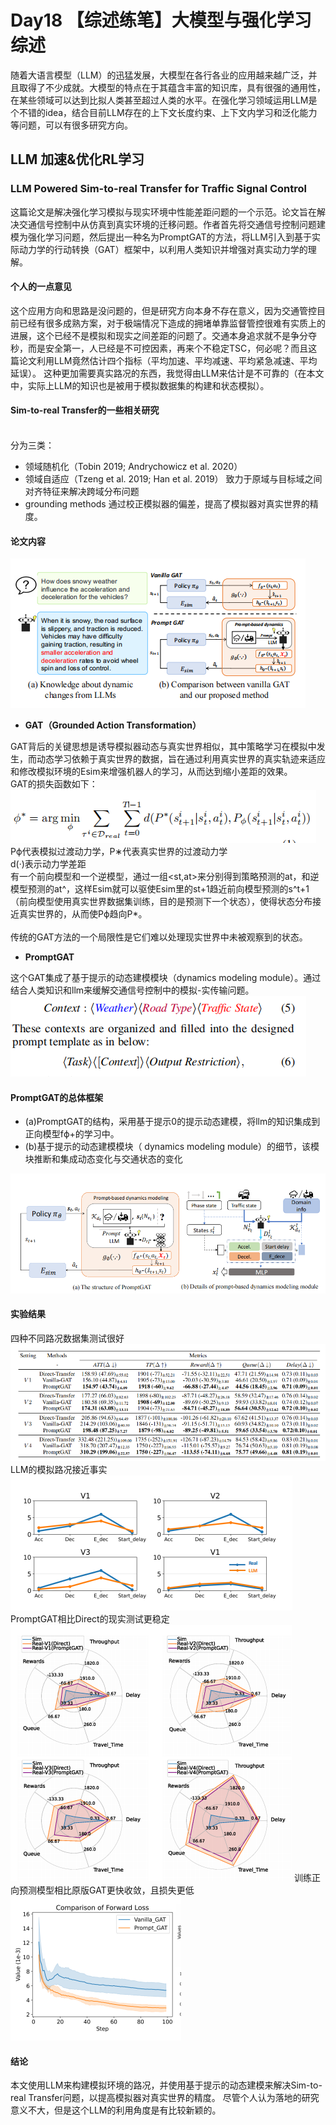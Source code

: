 # Day18 【综述练笔】大模型与强化学习综述
 随着大语言模型（LLM）的迅猛发展，大模型在各行各业的应用越来越广泛，并且取得了不少成就。大模型的特点在于其蕴含丰富的知识库，具有很强的通用性，在某些领域可以达到比拟人类甚至超过人类的水平。在强化学习领域运用LLM是个不错的idea，结合目前LLM存在的上下文长度约束、上下文内学习和泛化能力等问题，可以有很多研究方向。

##  LLM 加速&优化RL学习

### LLM Powered Sim-to-real Transfer for Traffic Signal Control


这篇论文是解决强化学习模拟与现实环境中性能差距问题的一个示范。论文旨在解决交通信号控制中从仿真到真实环境的迁移问题。作者首先将交通信号控制问题建模为强化学习问题，然后提出一种名为PromptGAT的方法，将LLM引入到基于实际动力学的行动转换（GAT）框架中，以利用人类知识并增强对真实动力学的理解。

#### 个人的一点意见
这个应用方向和思路是没问题的，但是研究方向本身不存在意义，因为交通管控目前已经有很多成熟方案，对于极端情况下造成的拥堵单靠监督管控很难有实质上的进展，这个已经不是模拟和现实之间差距的问题了。交通本身追求就不是争分夺秒，而是安全第一，人已经是不可控因素，再来个不稳定TSC，何必呢？而且这篇论文利用LLM竟然估计四个指标（平均加速、平均减速、平均紧急减速、平均延误）。
这种更加需要真实路况的东西，我觉得由LLM来估计是不可靠的（在本文中，实际上LLM的知识也是被用于模拟数据集的构建和状态模拟）。

#### Sim-to-real Transfer的一些相关研究
<br>分为三类：
- 领域随机化（Tobin 2019; Andrychowicz et al. 2020）
- 领域自适应（Tzeng et al. 2019; Han et al. 2019） 致力于原域与目标域之间对齐特征来解决跨域分布问题
- grounding methods  通过校正模拟器的偏差，提高了模拟器对真实世界的精度。

#### 论文内容
![Alt text](image-3.png)<br>
- **GAT（Grounded Action Transformation）**

GAT背后的关键思想是诱导模拟器动态与真实世界相似，其中策略学习在模拟中发生，而动态学习依赖于真实世界的数据，旨在通过利用真实世界的真实轨迹来适应和修改模拟环境的Esim来增强机器人的学习，从而达到缩小差距的效果。
<br>GAT的损失函数如下：<br>
![Alt text](image-4.png)
<br>Pϕ代表模拟过渡动力学，P∗代表真实世界的过渡动力学
<br>d(·)表示动力学差距<br>
有一个前向模型和一个逆模型，通过一组<st,at>来分别得到策略预测的at，和逆模型预测的at^，这样Esim就可以驱使Esim里的st+1趋近前向模型预测的s^t+1（前向模型使用真实世界数据集训练，目的是预测下一个状态），使得状态分布接近真实世界的，从而使Pϕ趋向P*。
<br>
<br>
传统的GAT方法的一个局限性是它们难以处理现实世界中未被观察到的状态。

- **PromptGAT**
  
这个GAT集成了基于提示的动态建模模块（dynamics modeling module）。通过结合人类知识和llm来缓解交通信号控制中的模拟-实传输问题。
![prompt设计](image-6.png)


#### PromptGAT的总体框架
- (a)PromptGAT的结构，采用基于提示0的提示动态建模，将llm的知识集成到正向模型fϕ+的学习中。
- (b)基于提示的动态建模模块（ dynamics modeling module）的细节，该模块推断和集成动态变化与交通状态的变化
 
![Alt text](image-5.png)


#### 实验结果
四种不同路况数据集测试很好
![Alt text](image-7.png)
LLM的模拟路况接近事实
![Alt text](image-9.png)
 PromptGAT相比Direct的现实测试更稳定
![Alt text](image-8.png)
训练正向预测模型相比原版GAT更快收敛，且损失更低
![Alt text](image-10.png)

#### 结论
本文使用LLM来构建模拟环境的路况，并使用基于提示的动态建模来解决Sim-to-real Transfer问题，以提高模拟器对真实世界的精度。
尽管个人认为落地的研究意义不大，但是这个LLM的利用角度是有比较新颖的。

